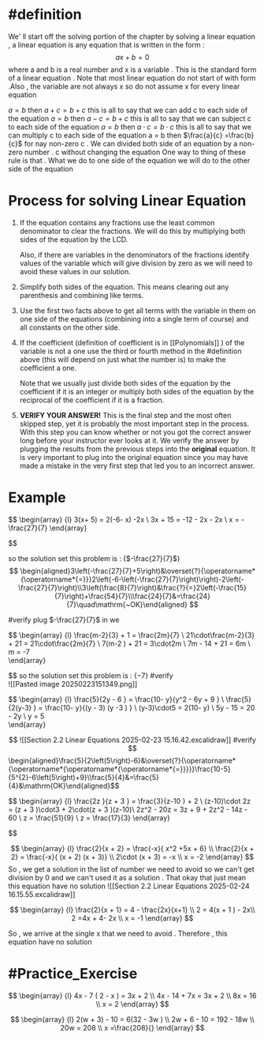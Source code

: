 
# #definition  
We' ll start off the solving portion of the chapter by   solving a linear equation ,  a linear equation is any equation that is written  in the form  : 
$$ax +  b  =  0$$ where a and b  is a real number and x  is a variable  . This is the standard form of a linear equation  . Note that most linear equation do not start of with form   .Also  , the variable are not always x so do not assume x for every linear equation 

$a=b$ then $a+ c   =  b + c$ this is all  to say that we can add c to each side of the equation 
$a=b$ then $a- c   =  b + c$ this is all  to say that we can subject  c to each side of the equation 
$a=b$ then $a\cdot c  =  b\cdot c$ this is all  to say that we can multiply c to each side of the equation 
a = b then $\frac{a}{c}  =\frac{b}{c}$ for nay non-zero c . We can divided  both side  of an equation  by a non-zero number . c without changing the equation 
One way to thing of these rule is that . What we do to one side  of the equation we will do to the other side of the equation 


# Process for solving Linear Equation  
1. If the equation contains any fractions use the least common denominator to clear the fractions. We will do this by multiplying both sides of the equation by the LCD.  
      
    Also, if there are variables in the denominators of the fractions identify values of the variable which will give division by zero as we will need to avoid these values in our solution.  
      
    
2. Simplify both sides of the equation. This means clearing out any parenthesis and combining like terms.  
      
    
3. Use the first two facts above to get all terms with the variable in them on one side of the equations (combining into a single term of course) and all constants on the other side.  
      
    
4. If the coefficient (definition of coefficient is in [[Polynomials]] ) of the variable is not a one use the  third or fourth  method in the #definition   above (this will depend on just what the number is) to make the coefficient a one.  
      
    Note that we usually just divide both sides of the equation by the coefficient if it is an integer or multiply both sides of the equation by the reciprocal of the coefficient if it is a fraction.  
      
    
5. **VERIFY YOUR ANSWER!** This is the final step and the most often skipped step, yet it is probably the most important step in the process. With this step you can know whether or not you got the correct answer long before your instructor ever looks at it. We verify the answer by plugging the results from the previous steps into the **original** equation. It is very important to plug into the original equation since you may have made a mistake in the very first step that led you to an incorrect answer.

# Example 

$$
\begin{array} {l}
3(x+ 5)  = 2(-6- x) -2x    \\
3x + 15  =  -12 - 2x  - 2x   \\
x = -\frac{27}{7}
\end{array} 

$$

so the solution set  this problem is  : {$-\frac{27}{7}$}
$$
\begin{aligned}3\left(-\frac{27}{7}+5\right)&\overset{?}{\operatorname*{\operatorname*{=}}}2\left(-6-\left(-\frac{27}{7}\right)\right)-2\left(-\frac{27}{7}\right)\\3\left(\frac{8}{7}\right)&\frac{?}{=}2\left(-\frac{15}{7}\right)+\frac{54}{7}\\\frac{24}{7}&=\frac{24}{7}\quad\mathrm{~OK}\end{aligned}
$$

#verify 
plug  $-\frac{27}{7}$ in  we 

$$
\begin{array} {l}
\frac{m-2}{3}  + 1 =   \frac{2m}{7}  \\
21\cdot\frac{m-2}{3}  + 21 =   21\cdot\frac{2m}{7}  \\
7(m-2 ) +  21 =   3\cdot2m \\
7m  -   14   + 21 = 6m  \\
m  = -7  
\end{array} 

$$
so the solution set  this problem is  : {$-7$}
#verify  
![[Pasted image 20250223151349.png]]

$$
\begin{array} {l}
\frac{5}{2y - 6 }  = \frac{10- y}{y^2  - 6y +  9 }    \\
\frac{5}{2(y-3) }  = \frac{10- y}{(y  - 3) (y -3 ) }    \\ 
(y-3)\cdot5  = 2(10- y)   \\
5y  - 15   = 20  - 2y  \\
y  = 5  
\end{array} 

$$
![[Section 2.2 Linear Equations 2025-02-23 15.16.42.excalidraw]]
#verify   
$$\begin{aligned}\frac{5}{2\left(5\right)-6}&\overset{?}{\operatorname*{\operatorname*{\operatorname*{\operatorname*{=}}}}}\frac{10-5}{5^{2}-6\left(5\right)+9}\\\frac{5}{4}&=\frac{5}{4}&\mathrm{OK}\end{aligned}$$


$$
\begin{array} {l}
\frac{2z }{z  + 3 }  = \frac{3}{z-10 }  +  2   \\
(z-10)\cdot 2z = (z  + 3  )\cdot3 +  2\cdot(z  + 3  )(z-10)\\ 
2z^2  - 20z   = 3z   +  9  +  2z^2  -  14z  - 60   \\
z = \frac{51}{9}  \\
 z =  \frac{17}{3}
\end{array} 

$$






$$
\begin{array} {l}
 \frac{2}{x + 2}   = \frac{-x}{ x^2  +5x  + 6}  \\
 \frac{2}{x + 2}     =  \frac{-x}{ (x +  2) (x + 3)} \\
2\cdot (x + 3)  =  -x  \\
x  = -2
\end{array} 
$$
So  , we get a solution in the list of number we need to avoid so we can't get division by  0 and we can't used it  as a solution  . That okay that just mean this equation have no solution 
![[Section 2.2 Linear Equations 2025-02-24 16.15.55.excalidraw]]

$$
\begin{array} {l}
 \frac{2}{x + 1}   = 4 -  \frac{2x}{x+1}  \\
2  = 4(x + 1 ) - 2x\\
2  =4x +  4- 2x   \\
x  = -1 
\end{array} 
$$

So , we arrive  at the single x that we need to avoid . Therefore , this equation have no solution 


#  #Practice_Exercise 

$$
\begin{array} {l}
4x - 7  ( 2 - x )  =  3x  + 2   \\
4x - 14  +  7x  =  3x + 2  \\
8x  = 16   \\
x  = 2 
\end{array}
$$ 

$$
\begin{array} {l}
2(w + 3) - 10  =  6(32 - 3w )   \\
2w  + 6   - 10  =  192  - 18w  \\
20w  =  208   \\
x  =\frac{208}{}
\end{array}
$$ 
